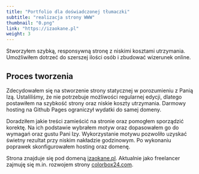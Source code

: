 ```yaml
---
title: "Portfolio dla doświadczonej tłumaczki"
subtitle: "realizacja strony WWW"
thumbnail: "0.png"
link: "https://izaokane.pl"
weight: 3
---
```


Stworzyłem szybką, responsywną stronę z niskimi kosztami utrzymania. Umożliwiłem dotrzeć do szerszej ilości osób i zbudować wizerunek online.
<!--more-->

## Proces tworzenia

Zdecydowałem się na stworzenie strony statycznej w porozumieniu z Panią Izą. Ustaliliśmy, że nie potrzebuje możliwości regularnej edycji, dlatego postawiłem na szybkość strony oraz niskie koszty utrzymania. Darmowy hosting na Github Pages ograniczył wydatki do samej domeny.

Doradziłem jakie treści zamieścić na stronie oraz pomogłem sporządzić korektę. Na ich podstawie wybrałem motyw oraz dopasowałem go do wymagań oraz gustu Pani Izy. Wykorzystanie motywu pozwoliło uzyskać świetny rezultat przy niskim nakładzie godzinowym. Po wykonaniu poprawek skonfigurowałem hosting oraz domenę.

Strona znajduje się pod domeną [izaokane.pl](https://izaokane.pl). Aktualnie jako freelancer zajmuję się m.in. rozwojem strony [colorbox24.com](https://colorbox24.com).